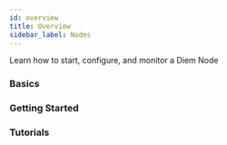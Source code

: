 ```yaml
---
id: overview
title: Overview
sidebar_label: Nodes
---
```


Learn how to start, configure, and monitor a Diem Node

### Basics

<CardsWrapper>
  <SimpleTextCard
    icon="img/run-a-local-network.svg"
    iconDark="img/run-a-local-network-dark.svg"
    overlay="Learn about validator nodes and their components."
    title="Validators"
    to="/docs/node/nodes#validator-nodes-validators"
  />
  <SimpleTextCard
    icon="img/libra-nodes.svg"
    iconDark="img/libra-nodes-dark.svg"
    overlay="Introduction to Full Nodes and how they work."
    title="Full Nodes"
    to="/docs/node/nodes#full-nodes"
  />
</CardsWrapper>

### Getting Started

<CardsWrapper>
  <SimpleTextCard
    icon="img/configure-public-full-node.svg"
    iconDark="img/configure-public-full-node-dark.svg"
    overlay="Learn how to run your public FullNode"
    title="Configure Public Full Node"
    to="/docs/node/config-deploy-fn"
  />
</CardsWrapper>

### Tutorials

<CardsWrapper>
  <SimpleTextCard
    icon="img/run-a-local-network.svg"
    iconDark="img/run-a-local-network-dark.svg"
    overlay="Create a local test validator network for testing and debugging"
    title="Run a Local Network"
    to="/docs/core/run-local-network"
  />
</CardsWrapper>
